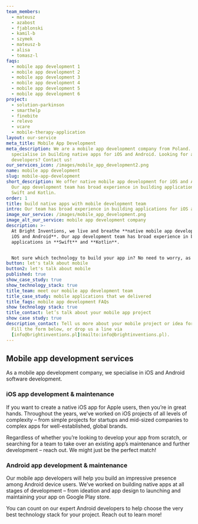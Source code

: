 ```yaml
---
team_members:
  - mateusz
  - azabost
  - fjablonski
  - kamil-b
  - szymek
  - mateusz-b
  - alisa
  - tomasz-l
faqs:
  - mobile app development 1
  - mobile app development 2
  - mobile app development 3
  - mobile app development 4
  - mobile app development 5
  - mobile app development 6
project:
  - solution-parkinson
  - smarthelp
  - finebite
  - relevo
  - vcare
  - mobile-therapy-application
layout: our-service
meta_title: Mobile App Development
meta_description: We are a mobile app development company from Poland. We
  specialise in building native apps for iOS and Android. Looking for app
  developers? Contact us!
our_services_icon: /images/mobile_app_development2.png
name: mobile app development
slug: mobile-app-development
short_description: We offer native mobile app development for iOS and Android.
  Our app development team has broad experience in building applications in
  Swift and Kotlin.
order: 1
title: build native apps with mobile development team
intro: Our team has broad experience in building applications for iOS and Android.
image_our_service: /images/mobile_app_development.png
image_alt_our_service: mobile app development company
description: >-
  At Bright Inventions, we live and breathe **native mobile app development for
  iOS and Android**. Our app development team has broad experience in building
  applications in **Swift** and **Kotlin**.


  Not sure which technology to build your app in? No need to worry, as we’ll help you evaluate your project and choose the most suitable solution. All so you can achieve the best app performance and a robust user experience on all mobile devices!
button: let's talk about mobile
button2: let's talk about mobile
published: true
show_case_study: true
show_technology_stack: true
title_team: meet our mobile app development team
title_case_study: mobile applications that we delivered
title_faqs: mobile app development FAQs
show technology stack: true
title_contact: let’s talk about your mobile app project
show case study: true
description_contact: Tell us more about your mobile project or idea for an app.
  Fill the form below, or drop us a line via
  [info@brightinventions.pl](mailto:info@brightinventions.pl).
---
```

## Mobile app development services

As a mobile app development company, we specialise in iOS and Android software development.

### iOS app development & maintenance

If you want to create a native iOS app for Apple users, then you’re in great hands. Throughout the years, we’ve worked on iOS projects of all levels of complexity – from simple projects for startups and mid-sized companies to complex apps for well-established, global brands.

Regardless of whether you’re looking to develop your app from scratch, or searching for a team to take over an existing app’s maintenance and further development – reach out. We might just be the perfect match!

### Android app development & maintenance

Our mobile app developers will help you build an impressive presence among Android device users. We’ve worked on building native apps at all stages of development – from ideation and app design to launching and maintaining your app on Google Play store.

You can count on our expert Android developers to help choose the very best technology stack for your project. Reach out to learn more!